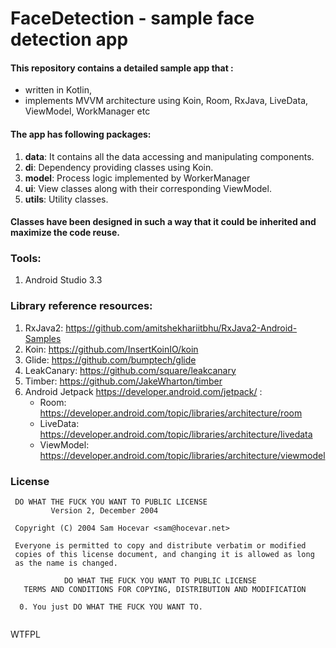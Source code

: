 # FaceDetection -  sample face detection app 

#### This repository contains a detailed sample app that : 
- written in Kotlin,  
- implements MVVM architecture using Koin, Room, RxJava, LiveData, ViewModel, WorkManager etc

#### The app has following packages:
1. **data**: It contains all the data accessing and manipulating components.
2. **di**: Dependency providing classes using Koin.
3. **model**: Process logic implemented by WorkerManager
4. **ui**: View classes along with their corresponding ViewModel.
5. **utils**: Utility classes.

#### Classes have been designed in such a way that it could be inherited and maximize the code reuse.

### Tools: 
1. Android Studio 3.3 

### Library reference resources:
1. RxJava2: https://github.com/amitshekhariitbhu/RxJava2-Android-Samples
2. Koin: https://github.com/InsertKoinIO/koin
3. Glide: https://github.com/bumptech/glide
4. LeakCanary: https://github.com/square/leakcanary
5. Timber: https://github.com/JakeWharton/timber
6. Android Jetpack https://developer.android.com/jetpack/  : 
   - Room: https://developer.android.com/topic/libraries/architecture/room
   - LiveData: https://developer.android.com/topic/libraries/architecture/livedata
   - ViewModel: https://developer.android.com/topic/libraries/architecture/viewmodel
  
### License
```
 DO WHAT THE FUCK YOU WANT TO PUBLIC LICENSE 
         Version 2, December 2004 

 Copyright (C) 2004 Sam Hocevar <sam@hocevar.net> 

 Everyone is permitted to copy and distribute verbatim or modified 
 copies of this license document, and changing it is allowed as long 
 as the name is changed. 

            DO WHAT THE FUCK YOU WANT TO PUBLIC LICENSE 
   TERMS AND CONDITIONS FOR COPYING, DISTRIBUTION AND MODIFICATION 

  0. You just DO WHAT THE FUCK YOU WANT TO.
  
```
<a href="http://www.wtfpl.net/"><img
       src="http://www.wtfpl.net/wp-content/uploads/2012/12/wtfpl-badge-4.png"
       width="80" height="15" alt="WTFPL" /></a>
